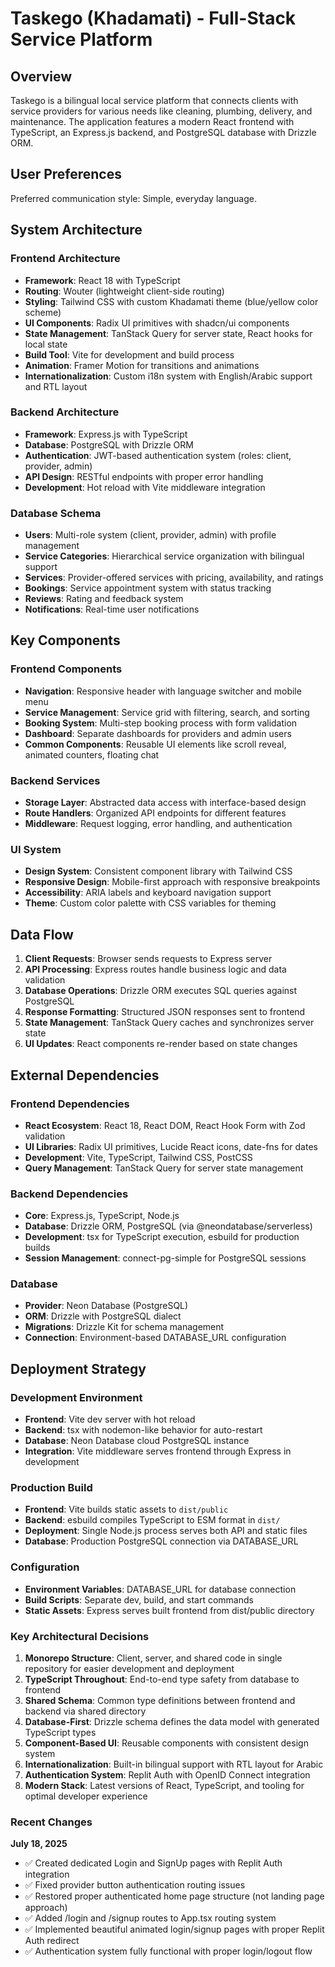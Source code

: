 # Taskego (Khadamati) - Full-Stack Service Platform

## Overview

Taskego is a bilingual local service platform that connects clients with service providers for various needs like cleaning, plumbing, delivery, and maintenance. The application features a modern React frontend with TypeScript, an Express.js backend, and PostgreSQL database with Drizzle ORM.

## User Preferences

Preferred communication style: Simple, everyday language.

## System Architecture

### Frontend Architecture
- **Framework**: React 18 with TypeScript
- **Routing**: Wouter (lightweight client-side routing)
- **Styling**: Tailwind CSS with custom Khadamati theme (blue/yellow color scheme)
- **UI Components**: Radix UI primitives with shadcn/ui components
- **State Management**: TanStack Query for server state, React hooks for local state
- **Build Tool**: Vite for development and build process
- **Animation**: Framer Motion for transitions and animations
- **Internationalization**: Custom i18n system with English/Arabic support and RTL layout

### Backend Architecture
- **Framework**: Express.js with TypeScript
- **Database**: PostgreSQL with Drizzle ORM
- **Authentication**: JWT-based authentication system (roles: client, provider, admin)
- **API Design**: RESTful endpoints with proper error handling
- **Development**: Hot reload with Vite middleware integration

### Database Schema
- **Users**: Multi-role system (client, provider, admin) with profile management
- **Service Categories**: Hierarchical service organization with bilingual support
- **Services**: Provider-offered services with pricing, availability, and ratings
- **Bookings**: Service appointment system with status tracking
- **Reviews**: Rating and feedback system
- **Notifications**: Real-time user notifications

## Key Components

### Frontend Components
- **Navigation**: Responsive header with language switcher and mobile menu
- **Service Management**: Service grid with filtering, search, and sorting
- **Booking System**: Multi-step booking process with form validation
- **Dashboard**: Separate dashboards for providers and admin users
- **Common Components**: Reusable UI elements like scroll reveal, animated counters, floating chat

### Backend Services
- **Storage Layer**: Abstracted data access with interface-based design
- **Route Handlers**: Organized API endpoints for different features
- **Middleware**: Request logging, error handling, and authentication

### UI System
- **Design System**: Consistent component library with Tailwind CSS
- **Responsive Design**: Mobile-first approach with responsive breakpoints
- **Accessibility**: ARIA labels and keyboard navigation support
- **Theme**: Custom color palette with CSS variables for theming

## Data Flow

1. **Client Requests**: Browser sends requests to Express server
2. **API Processing**: Express routes handle business logic and data validation
3. **Database Operations**: Drizzle ORM executes SQL queries against PostgreSQL
4. **Response Formatting**: Structured JSON responses sent to frontend
5. **State Management**: TanStack Query caches and synchronizes server state
6. **UI Updates**: React components re-render based on state changes

## External Dependencies

### Frontend Dependencies
- **React Ecosystem**: React 18, React DOM, React Hook Form with Zod validation
- **UI Libraries**: Radix UI primitives, Lucide React icons, date-fns for dates
- **Development**: Vite, TypeScript, Tailwind CSS, PostCSS
- **Query Management**: TanStack Query for server state management

### Backend Dependencies
- **Core**: Express.js, TypeScript, Node.js
- **Database**: Drizzle ORM, PostgreSQL (via @neondatabase/serverless)
- **Development**: tsx for TypeScript execution, esbuild for production builds
- **Session Management**: connect-pg-simple for PostgreSQL sessions

### Database
- **Provider**: Neon Database (PostgreSQL)
- **ORM**: Drizzle with PostgreSQL dialect
- **Migrations**: Drizzle Kit for schema management
- **Connection**: Environment-based DATABASE_URL configuration

## Deployment Strategy

### Development Environment
- **Frontend**: Vite dev server with hot reload
- **Backend**: tsx with nodemon-like behavior for auto-restart
- **Database**: Neon Database cloud PostgreSQL instance
- **Integration**: Vite middleware serves frontend through Express in development

### Production Build
- **Frontend**: Vite builds static assets to `dist/public`
- **Backend**: esbuild compiles TypeScript to ESM format in `dist/`
- **Deployment**: Single Node.js process serves both API and static files
- **Database**: Production PostgreSQL connection via DATABASE_URL

### Configuration
- **Environment Variables**: DATABASE_URL for database connection
- **Build Scripts**: Separate dev, build, and start commands
- **Static Assets**: Express serves built frontend from dist/public directory

### Key Architectural Decisions

1. **Monorepo Structure**: Client, server, and shared code in single repository for easier development and deployment
2. **TypeScript Throughout**: End-to-end type safety from database to frontend
3. **Shared Schema**: Common type definitions between frontend and backend via shared directory
4. **Database-First**: Drizzle schema defines the data model with generated TypeScript types
5. **Component-Based UI**: Reusable components with consistent design system
6. **Internationalization**: Built-in bilingual support with RTL layout for Arabic
7. **Authentication System**: Replit Auth with OpenID Connect integration
8. **Modern Stack**: Latest versions of React, TypeScript, and tooling for optimal developer experience

### Recent Changes

**July 18, 2025**
- ✅ Created dedicated Login and SignUp pages with Replit Auth integration
- ✅ Fixed provider button authentication routing issues
- ✅ Restored proper authenticated home page structure (not landing page approach)
- ✅ Added /login and /signup routes to App.tsx routing system
- ✅ Implemented beautiful animated login/signup pages with proper Replit Auth redirect
- ✅ Authentication system fully functional with proper login/logout flow